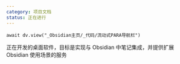 ```yaml
---
category: 项目文档
status: 正在进行
---
```

```dataviewjs
await dv.view("_Obsidian主页/_代码/流动式PARA导航栏")
```

正在开发的桌面软件，目标是实现与 Obsidian 中笔记集成，并提供扩展 Obsidian 使用场景的服务
